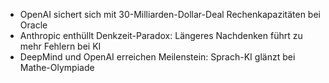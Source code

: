 - OpenAI sichert sich mit 30-Milliarden-Dollar-Deal Rechenkapazitäten bei Oracle
- Anthropic enthüllt Denkzeit-Paradox: Längeres Nachdenken führt zu mehr Fehlern bei KI
- DeepMind und OpenAI erreichen Meilenstein: Sprach-KI glänzt bei Mathe-Olympiade
